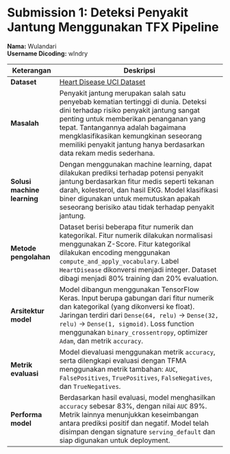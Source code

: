# Submission 1: Deteksi Penyakit Jantung Menggunakan TFX Pipeline

**Nama:** Wulandari  
**Username Dicoding:** wlndry

| Keterangan             | Deskripsi                                                                                                                                                                                                                                                                                      |
|------------------------|--------------------------------------------------------------------------------------------------------------------------------------------------------------------------------------------------------------------------------------------------------------------------------------------------|
| **Dataset**            | [Heart Disease UCI Dataset](https://www.kaggle.com/datasets/fedesoriano/heart-failure-prediction)                                                                                                                                                                                              |
| **Masalah**            | Penyakit jantung merupakan salah satu penyebab kematian tertinggi di dunia. Deteksi dini terhadap risiko penyakit jantung sangat penting untuk memberikan penanganan yang tepat. Tantangannya adalah bagaimana mengklasifikasikan kemungkinan seseorang memiliki penyakit jantung hanya berdasarkan data rekam medis sederhana. |
| **Solusi machine learning** | Dengan menggunakan machine learning, dapat dilakukan prediksi terhadap potensi penyakit jantung berdasarkan fitur medis seperti tekanan darah, kolesterol, dan hasil EKG. Model klasifikasi biner digunakan untuk memutuskan apakah seseorang berisiko atau tidak terhadap penyakit jantung. |
| **Metode pengolahan**  | Dataset berisi beberapa fitur numerik dan kategorikal. Fitur numerik dilakukan normalisasi menggunakan Z-Score. Fitur kategorikal dilakukan encoding menggunakan `compute_and_apply_vocabulary`. Label `HeartDisease` dikonversi menjadi integer. Dataset dibagi menjadi 80% training dan 20% evaluation. |
| **Arsitektur model**   | Model dibangun menggunakan TensorFlow Keras. Input berupa gabungan dari fitur numerik dan kategorikal (yang dikonversi ke float). Jaringan terdiri dari `Dense(64, relu)` → `Dense(32, relu)` → `Dense(1, sigmoid)`. Loss function menggunakan `binary_crossentropy`, optimizer `Adam`, dan metrik `accuracy`. |
| **Metrik evaluasi**    | Model dievaluasi menggunakan metrik `accuracy`, serta dilengkapi evaluasi dengan TFMA menggunakan metrik tambahan: `AUC`, `FalsePositives`, `TruePositives`, `FalseNegatives`, dan `TrueNegatives`. |
| **Performa model**     | Berdasarkan hasil evaluasi, model menghasilkan `accuracy` sebesar 83%, dengan nilai `AUC` 89%. Metrik lainnya menunjukkan keseimbangan antara prediksi positif dan negatif. Model telah disimpan dengan signature `serving_default` dan siap digunakan untuk deployment. |
